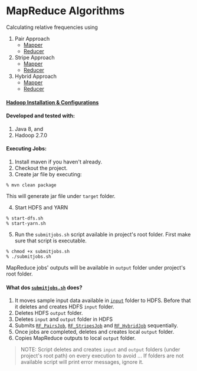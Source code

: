 # MapReduce Algorithms
Calculating relative frequencies using

1. Pair Approach
    * [Mapper](./src/main/java/cs522/lab/pair/RF_PairsMapper.java)
    * [Reducer](./src/main/java/cs522/lab/pair/RF_PairsReducer.java)
2. Stripe Approach
    * [Mapper](./src/main/java/cs522/lab/stripe/StripesMapper.java)
    * [Reducer](./src/main/java/cs522/lab/stripe/RF_StripesReducer.java)
3. Hybrid Approach
    * [Mapper](./src/main/java/cs522/lab/hybrid/RF_HybridMapper.java)
    * [Reducer](./src/main/java/cs522/lab/hybrid/RF_HybridReducer.java)

#### [Hadoop Installation & Configurations](./docs/hadoop-installation.md)

#### Developed and tested with:
1. Java 8, and
2. Hadoop 2.7.0

#### Executing Jobs:
1. Install maven if you haven't already.
2. Checkout the project.
3. Create jar file by executing:
```
% mvn clean package
```
This will generate jar file under ```target``` folder.

4. Start HDFS and YARN
```
% start-dfs.sh
% start-yarn.sh
```
5. Run the ```submitjobs.sh``` script available in project's root folder. First make sure that script is executable.
```
% chmod +x submitjobs.sh
% ./submitjobs.sh
```
MapReduce jobs' outputs will be available in ```output``` folder under project's root folder.

#### What dos [```submitjobs.sh```](submitjobs.sh) does?
1. It moves sample input data available in [```input```](./input) folder to HDFS. Before that it deletes and creates HDFS ```input``` folder.
2. Deletes HDFS ```output``` folder.
3. Deletes ```input``` and ```output``` folder in HDFS
4. Submits [```RF_PairsJob```](./src/main/java/cs522/lab/pair/RF_PairsJob.java), [```RF_StripesJob```](mapreduce-algo/src/main/java/cs522/lab/stripe/RF_StripesJob.java) and [```RF_HybridJob```](mapreduce-algo/src/main/java/cs522/lab/hybrid/RF_HybridJob.java) sequentially.
5. Once jobs are completed, deletes and creates local ```output``` folder.
6. Copies MapReduce outputs to local ```output``` folder.

>NOTE: Script deletes and creates ```input``` and ```output``` folders (under project's root path) on every execution to avoid ... If folders are not available script will print error messages, ignore it.

